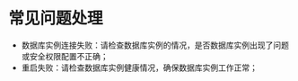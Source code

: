 # 常见问题处理<a name="ZH-CN_TOPIC_0253059670"></a>

-   数据库实例连接失败：请检查数据库实例的情况，是否数据库实例出现了问题或安全权限配置不正确；
-   重启失败：请检查数据库实例健康情况，确保数据库实例工作正常；

